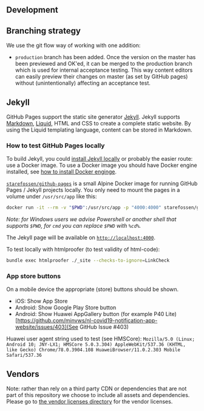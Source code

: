 Development
---------------------

## Branching strategy

We use the git flow way of working with one addition:

- `production` branch has been added. Once the version on the master has been previewed and OK'ed, it can be merged to the production branch which is used for internal acceptance testing. This way content editors can easily preview their changes on master (as set by GitHub pages) without (unintentionally) affecting an acceptance test.

## Jekyll

GitHub Pages support the static site generator [Jekyll](https://jekyllrb.com/).
Jekyll supports [Markdown](https://daringfireball.net/projects/markdown/), [Liquid](https://github.com/Shopify/liquid/wiki), HTML and CSS to create a complete static website.
By using the Liquid templating language, content can be stored in Markdown.

### How to test GitHub Pages locally

To build Jekyll, you could [install Jekyll locally](https://jekyllrb.com/docs/installation/) or probably the easier route: use a Docker image.
To use a Docker image you should have Docker engine installed, see [how to install Docker enginge](https://docs.docker.com/engine/install/).

[`starefossen/github-pages`](https://hub.docker.com/r/starefossen/github-pages) is a small Alpine Docker image for running GitHub Pages / Jekyll projects locally.
You only need to mount the pages in a volume under `/usr/src/app` like this:
```bash
docker run -it --rm -v "$PWD":/usr/src/app -p "4000:4000" starefossen/github-pages
```
*Note: for Windows users we advise Powershell or another shell that supports `$PWD`, for `cmd` you can replace `$PWD` with `%cd%`.*

The Jekyll page will be available on [`http://localhost:4000`](http://localhost:4000/).

To test locally with htmlproofer (to test validity of html-code):
```bash
bundle exec htmlproofer ./_site --checks-to-ignore=LinkCheck
```

### App store buttons

On a mobile device the appropriate (store) buttons should be shown.

- iOS: Show App Store
- Android: Show Google Play Store button
- Android: Show Huawei AppGallery button (for example P40 Lite) [https://github.com/minvws/nl-covid19-notification-app-website/issues/403](See GitHub Issue #403)

Huawei user agent string used to test (see HMSCore): 
`Mozilla/5.0 (Linux; Android 10; JNY-LX1; HMSCore 5.0.3.304) AppleWebKit/537.36 (KHTML, like Gecko) Chrome/78.0.3904.108 HuaweiBrowser/11.0.2.303 Mobile Safari/537.36`

## Vendors

Note: rather than rely on a third party CDN or dependencies that are not part of this repository we choose to include all assets and dependencies. Please go to [the vendor licenses directory](./vendor-licenses) for the vendor licenses.
